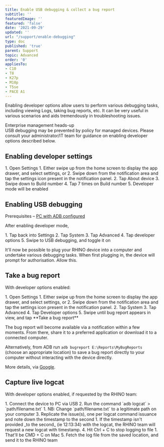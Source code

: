 ```yaml
---
title: Enable USB debugging & collect a bug report
subtitle: ''
featuredImage: ''
featured: 'false'
date: '2021-09-29'
updated: ''
url: "/support/enable-debugging"
type: doc
published: 'true'
parent: Support
topic: Advanced
order: '0'
appliesTo:
- C10
- T8
- K27p
- M10p
- T5se
- PACE A1
---
```


Enabling developer options allow users to perform various debugging tasks, including viewing Logs, taking bug reports, etc. It can be very useful in various scenarios and aids tremendously in troubleshooting issues.

<div class="callout callout-warning">
<div class="callout-heading">Enterprise management heads-up</div>
USB debugging may be prevented by policy for managed devices. Please consult your administrator/IT team for guidance on enabling developer options described below.
</div>

## Enabling developer settings  

<div class="numbered-instructions" markdown="1">
1. Open Settings
  1. Either swipe up from the home screen to display the app drawer, and select settings, or
  2. Swipe down from the notification area and tap the settings icon present in the notification panel.
2. Tap About device
3. Swipe down to Build number
4. Tap 7 times on Build number
5. Developer mode will be enabled
</div>

## Enabling USB debugging

Prerequisites – [PC with ADB configured](/support/set-up-adb)

After enabling developer mode,

<div class="numbered-instructions" markdown="1">
1. Tap back into Settings
2. Tap System
3. Tap Advanced
4. Tap developer options
5. Swipe to USB debugging, and toggle it on
</div>

It'll now be possible to plug your RHINO device into a computer and undertake various debugging tasks. When first plugging in, the device will prompt for authorisation. Allow this.

## Take a bug report

With developer options enabled:

<div class="numbered-instructions" markdown="1">
1. Open Settings
  1. Either swipe up from the home screen to display the app drawer, and select settings, or
  2. Swipe down from the notification area and tap the settings icon present in the notification panel.
2. Tap System
3. Tap Advanced
4. Tap Developer options
5. Swipe until bug report appears in view, and tap **Take a bug report**
</div>

The bug report will become available via a notification within a few moments. From there, share it to a preferred application or download it to a connected computer.

Alternatively, from ADB run `adb bugreport E:\Reports\MyBugReports` (choose an appropriate location) to save a bug report directly to your computer without interacting with the device directly.

More details, via [Google](https://developer.android.com/studio/debug/bug-report).

## Capture live logcat

With developer options enabled, if requested by the RHINO team:

<div class="numbered-instructions" markdown="1">
1. Connect the device to PC via USB
2. Run the command `adb logcat` > `path/filename.txt`
  1. NB: Change `path/filename.txt` to a legitimate path on your computer
3. Replicate the issue(s), one per logcat command issuance and note down the timestamp to the second
  1. If the timestamp isn't provided _to the second_ (ie 12:13:34) with the logcat, the RHINO team will request a new logcat with timestamp.
4. Hit Ctrl + C to stop logging to file
  1. That'll be CMD + C on Mac
5. Fetch the log file from the saved location, and send it to the RHINO team
</div>
